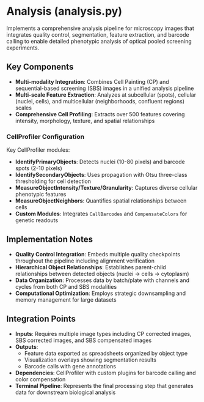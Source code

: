 # Analysis (analysis.py)

Implements a comprehensive analysis pipeline for microscopy images that integrates quality control, segmentation, feature extraction, and barcode calling to enable detailed phenotypic analysis of optical pooled screening experiments.

## Key Components

- **Multi-modality Integration**: Combines Cell Painting (CP) and sequential-based screening (SBS) images in a unified analysis pipeline
- **Multi-scale Feature Extraction**: Analyzes at subcellular (spots), cellular (nuclei, cells), and multicellular (neighborhoods, confluent regions) scales
- **Comprehensive Cell Profiling**: Extracts over 500 features covering intensity, morphology, texture, and spatial relationships

### CellProfiler Configuration

Key CellProfiler modules:

- **IdentifyPrimaryObjects**: Detects nuclei (10-80 pixels) and barcode spots (2-10 pixels)
- **IdentifySecondaryObjects**: Uses propagation with Otsu three-class thresholding for cell detection
- **MeasureObjectIntensity/Texture/Granularity**: Captures diverse cellular phenotypic features
- **MeasureObjectNeighbors**: Quantifies spatial relationships between cells
- **Custom Modules**: Integrates `CallBarcodes` and `CompensateColors` for genetic readouts

## Implementation Notes

- **Quality Control Integration**: Embeds multiple quality checkpoints throughout the pipeline including alignment verification
- **Hierarchical Object Relationships**: Establishes parent-child relationships between detected objects (nuclei → cells → cytoplasm)
- **Data Organization**: Processes data by batch/plate with channels and cycles from both CP and SBS modalities
- **Computational Optimization**: Employs strategic downsampling and memory management for large datasets

## Integration Points

- **Inputs**: Requires multiple image types including CP corrected images, SBS corrected images, and SBS compensated images
- **Outputs**:
    - Feature data exported as spreadsheets organized by object type
    - Visualization overlays showing segmentation results
    - Barcode calls with gene annotations
- **Dependencies**: CellProfiler with custom plugins for barcode calling and color compensation
- **Terminal Pipeline**: Represents the final processing step that generates data for downstream biological analysis
